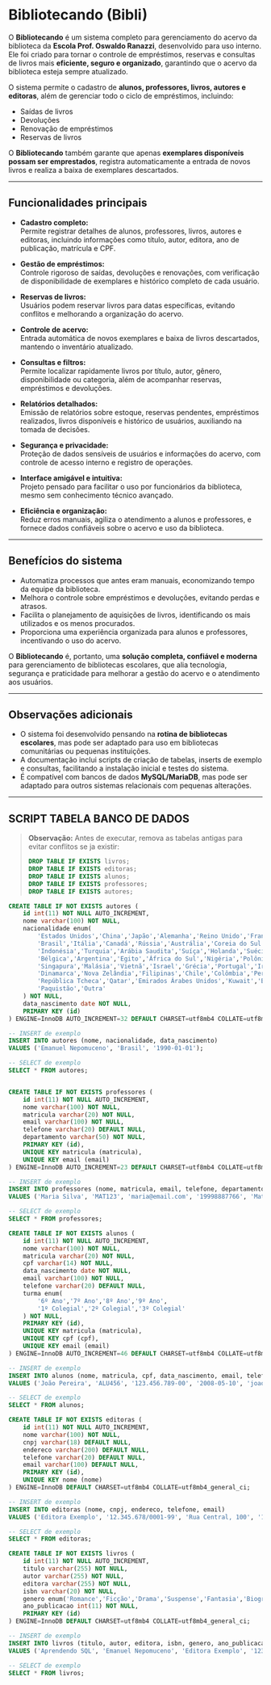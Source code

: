 # Bibliotecando (Bibli)

O **Bibliotecando** é um sistema completo para gerenciamento do acervo da biblioteca da **Escola Prof. Oswaldo Ranazzi**, desenvolvido para uso interno. Ele foi criado para tornar o controle de empréstimos, reservas e consultas de livros mais **eficiente, seguro e organizado**, garantindo que o acervo da biblioteca esteja sempre atualizado.

O sistema permite o cadastro de **alunos, professores, livros, autores e editoras**, além de gerenciar todo o ciclo de empréstimos, incluindo:

- Saídas de livros  
- Devoluções  
- Renovação de empréstimos  
- Reservas de livros  

O **Bibliotecando** também garante que apenas **exemplares disponíveis possam ser emprestados**, registra automaticamente a entrada de novos livros e realiza a baixa de exemplares descartados.

---

## Funcionalidades principais

- **Cadastro completo:**  
  Permite registrar detalhes de alunos, professores, livros, autores e editoras, incluindo informações como título, autor, editora, ano de publicação, matrícula e CPF.  

- **Gestão de empréstimos:**  
  Controle rigoroso de saídas, devoluções e renovações, com verificação de disponibilidade de exemplares e histórico completo de cada usuário.  

- **Reservas de livros:**  
  Usuários podem reservar livros para datas específicas, evitando conflitos e melhorando a organização do acervo.  

- **Controle de acervo:**  
  Entrada automática de novos exemplares e baixa de livros descartados, mantendo o inventário atualizado.  

- **Consultas e filtros:**  
  Permite localizar rapidamente livros por título, autor, gênero, disponibilidade ou categoria, além de acompanhar reservas, empréstimos e devoluções.  

- **Relatórios detalhados:**  
  Emissão de relatórios sobre estoque, reservas pendentes, empréstimos realizados, livros disponíveis e histórico de usuários, auxiliando na tomada de decisões.  

- **Segurança e privacidade:**  
  Proteção de dados sensíveis de usuários e informações do acervo, com controle de acesso interno e registro de operações.  

- **Interface amigável e intuitiva:**  
  Projeto pensado para facilitar o uso por funcionários da biblioteca, mesmo sem conhecimento técnico avançado.  

- **Eficiência e organização:**  
  Reduz erros manuais, agiliza o atendimento a alunos e professores, e fornece dados confiáveis sobre o acervo e uso da biblioteca.  

---

## Benefícios do sistema

- Automatiza processos que antes eram manuais, economizando tempo da equipe da biblioteca.  
- Melhora o controle sobre empréstimos e devoluções, evitando perdas e atrasos.  
- Facilita o planejamento de aquisições de livros, identificando os mais utilizados e os menos procurados.  
- Proporciona uma experiência organizada para alunos e professores, incentivando o uso do acervo.  

O **Bibliotecando** é, portanto, uma **solução completa, confiável e moderna** para gerenciamento de bibliotecas escolares, que alia tecnologia, segurança e praticidade para melhorar a gestão do acervo e o atendimento aos usuários.

---

## Observações adicionais

- O sistema foi desenvolvido pensando na **rotina de bibliotecas escolares**, mas pode ser adaptado para uso em bibliotecas comunitárias ou pequenas instituições.  
- A documentação inclui scripts de criação de tabelas, inserts de exemplo e consultas, facilitando a instalação inicial e testes do sistema.  
- É compatível com bancos de dados **MySQL/MariaDB**, mas pode ser adaptado para outros sistemas relacionais com pequenas alterações.  



---

## SCRIPT TABELA BANCO DE DADOS


> **Observação:** Antes de executar, remova as tabelas antigas para evitar conflitos se ja existir:
>
> ```sql
> DROP TABLE IF EXISTS livros;
> DROP TABLE IF EXISTS editoras;
> DROP TABLE IF EXISTS alunos;
> DROP TABLE IF EXISTS professores;
> DROP TABLE IF EXISTS autores;
> ```


```sql
CREATE TABLE IF NOT EXISTS autores (
    id int(11) NOT NULL AUTO_INCREMENT,
    nome varchar(100) NOT NULL,
    nacionalidade enum(
        'Estados Unidos','China','Japão','Alemanha','Reino Unido','França','Índia',
        'Brasil','Itália','Canadá','Rússia','Austrália','Coreia do Sul','México','Espanha',
        'Indonésia','Turquia','Arábia Saudita','Suíça','Holanda','Suécia','Noruega',
        'Bélgica','Argentina','Egito','África do Sul','Nigéria','Polônia','Tailândia',
        'Singapura','Malásia','Vietnã','Israel','Grécia','Portugal','Irlanda','Finlândia',
        'Dinamarca','Nova Zelândia','Filipinas','Chile','Colômbia','Peru','Hungria',
        'República Tcheca','Qatar','Emirados Árabes Unidos','Kuwait','Bangladesh',
        'Paquistão','Outra'
    ) NOT NULL,
    data_nascimento date NOT NULL,
    PRIMARY KEY (id)
) ENGINE=InnoDB AUTO_INCREMENT=32 DEFAULT CHARSET=utf8mb4 COLLATE=utf8mb4_general_ci;

-- INSERT de exemplo
INSERT INTO autores (nome, nacionalidade, data_nascimento)
VALUES ('Emanuel Nepomuceno', 'Brasil', '1990-01-01');

-- SELECT de exemplo
SELECT * FROM autores;


CREATE TABLE IF NOT EXISTS professores (
    id int(11) NOT NULL AUTO_INCREMENT,
    nome varchar(100) NOT NULL,
    matricula varchar(20) NOT NULL,
    email varchar(100) NOT NULL,
    telefone varchar(20) DEFAULT NULL,
    departamento varchar(50) NOT NULL,
    PRIMARY KEY (id),
    UNIQUE KEY matricula (matricula),
    UNIQUE KEY email (email)
) ENGINE=InnoDB AUTO_INCREMENT=23 DEFAULT CHARSET=utf8mb4 COLLATE=utf8mb4_general_ci;

-- INSERT de exemplo
INSERT INTO professores (nome, matricula, email, telefone, departamento)
VALUES ('Maria Silva', 'MAT123', 'maria@email.com', '19998887766', 'Matemática');

-- SELECT de exemplo
SELECT * FROM professores;

CREATE TABLE IF NOT EXISTS alunos (
    id int(11) NOT NULL AUTO_INCREMENT,
    nome varchar(100) NOT NULL,
    matricula varchar(20) NOT NULL,
    cpf varchar(14) NOT NULL,
    data_nascimento date NOT NULL,
    email varchar(100) NOT NULL,
    telefone varchar(20) DEFAULT NULL,
    turma enum(
        '6º Ano','7º Ano','8º Ano','9º Ano',
        '1º Colegial','2º Colegial','3º Colegial'
    ) NOT NULL,
    PRIMARY KEY (id),
    UNIQUE KEY matricula (matricula),
    UNIQUE KEY cpf (cpf),
    UNIQUE KEY email (email)
) ENGINE=InnoDB AUTO_INCREMENT=46 DEFAULT CHARSET=utf8mb4 COLLATE=utf8mb4_general_ci;

-- INSERT de exemplo
INSERT INTO alunos (nome, matricula, cpf, data_nascimento, email, telefone, turma)
VALUES ('João Pereira', 'ALU456', '123.456.789-00', '2008-05-10', 'joao@email.com', '19997776655', '9º Ano');

-- SELECT de exemplo
SELECT * FROM alunos;

CREATE TABLE IF NOT EXISTS editoras (
    id int(11) NOT NULL AUTO_INCREMENT,
    nome varchar(100) NOT NULL,
    cnpj varchar(18) DEFAULT NULL,
    endereco varchar(200) DEFAULT NULL,
    telefone varchar(20) DEFAULT NULL,
    email varchar(100) DEFAULT NULL,
    PRIMARY KEY (id),
    UNIQUE KEY nome (nome)
) ENGINE=InnoDB DEFAULT CHARSET=utf8mb4 COLLATE=utf8mb4_general_ci;

-- INSERT de exemplo
INSERT INTO editoras (nome, cnpj, endereco, telefone, email)
VALUES ('Editora Exemplo', '12.345.678/0001-99', 'Rua Central, 100', '19991112233', 'contato@editora.com');

-- SELECT de exemplo
SELECT * FROM editoras;

CREATE TABLE IF NOT EXISTS livros (
    id int(11) NOT NULL AUTO_INCREMENT,
    titulo varchar(255) NOT NULL,
    autor varchar(255) NOT NULL,
    editora varchar(255) NOT NULL,
    isbn varchar(20) NOT NULL,
    genero enum('Romance','Ficção','Drama','Suspense','Fantasia','Biografia','Terror','Educação','Outro') NOT NULL,
    ano_publicacao int(11) NOT NULL,
    PRIMARY KEY (id)
) ENGINE=InnoDB DEFAULT CHARSET=utf8mb4 COLLATE=utf8mb4_general_ci;

-- INSERT de exemplo
INSERT INTO livros (titulo, autor, editora, isbn, genero, ano_publicacao)
VALUES ('Aprendendo SQL', 'Emanuel Nepomuceno', 'Editora Exemplo', '1234567890123', 'Educação', 2024);

-- SELECT de exemplo
SELECT * FROM livros;
